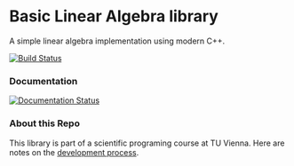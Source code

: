 # Basic Linear Algebra library
A simple linear algebra implementation using modern C++.

[![Build Status](https://github.com/shirnschall/dhl-linalg/actions/workflows/cmake-single-platform.yml/badge.svg)]([https://dhl-linalg.readthedocs.io/en/latest/?badge=latest](https://github.com/shirnschall/dhl-linalg/actions/workflows/cmake-single-platform.yml/badge.svg))

### Documentation
[![Documentation Status](https://readthedocs.org/projects/dhl-linalg/badge/?version=latest)](https://dhl-linalg.readthedocs.io/en/latest/?badge=latest)

### About this Repo
This library is part of a scientific programing course at TU Vienna. Here are notes on the
[development process](https://jschoeberl.github.io/IntroSC/intro.html).


